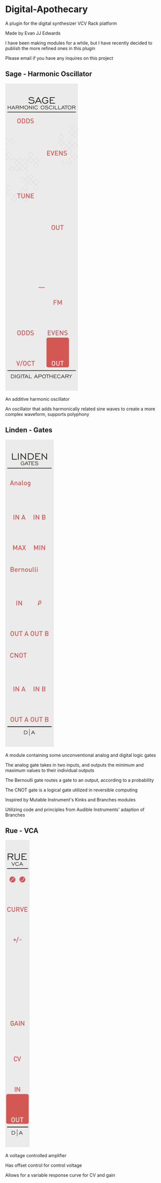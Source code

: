 # Digital-Apothecary
A plugin for the digital synthesizer VCV Rack platform

Made by Evan JJ Edwards

I have been making modules for a while, but I have recently decided to publish the more refined ones in this plugin

Please email if you have any inquires on this project


## Sage - Harmonic Oscillator

![](https://github.com/evanedwardsgit/Digital-Apothecary/blob/main/res/Panels/Sage.svg)

An additive harmonic oscillator

An oscillator that adds harmonically related sine waves to create a more complex waveform, supports polyphony

## Linden - Gates

![](https://github.com/evanedwardsgit/Digital-Apothecary/blob/main/res/Panels/Linden.svg)

A module containing some unconventional analog and digital logic gates

The analog gate takes in two inputs, and outputs the minimum and maximum values to their individual outputs

The Bernoulli gate routes a gate to an output, according to a probability

The CNOT gate is a logical gate utilized in reversible computing

Inspired by Mutable Instrument's Kinks and Branches modules

Utilizing code and principles from Audible Instruments' adaption of Branches

## Rue - VCA

![](https://github.com/evanedwardsgit/Digital-Apothecary/blob/main/res/Panels/Rue.svg)

A voltage controlled amplifier

Has offset control for control voltage

Allows for a variable response curve for CV and gain
